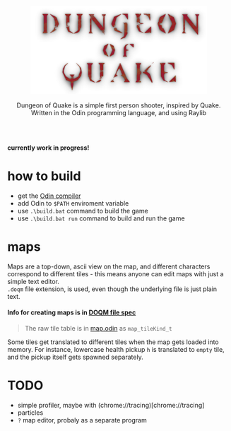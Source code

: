 <p align="center">
  <img src="/build/textures/dungeon_of_quake_logo.png" width="400">  
</p>

<p align="center">
  Dungeon of Quake is a simple first person shooter, inspired by Quake.
  </br>
  Written in the Odin programming language, and using Raylib
</p>
</br>
</br>

**currently work in progress!**

# how to build
- get the [Odin compiler](https://github.com/odin-lang/Odin)
- add Odin to `$PATH` enviroment variable
- use `.\build.bat` command to build the game  
- use `.\build.bat run` command to build and run the game  



# maps
Maps are a top-down, ascii view on the map, and different characters correspond to different
tiles - this means anyone can edit maps with just a simple text editor.  
`.doqm` file extension, is used, even though the underlying file is just plain text.
#### Info for creating maps is in [DOQM file spec](doqm_format_spec.md)  

> The raw tile table is in [map.odin](/doq/map.odin) as `map_tileKind_t`

Some tiles get translated to different tiles when the map gets loaded into memory. For instance, lowercase
health pickup `h` is translated to `empty` tile, and the pickup itself gets spawned separately.



# TODO
- simple profiler, maybe with (chrome://tracing)[chrome://tracing]
- particles
- `?` map editor, probaly as a separate program

